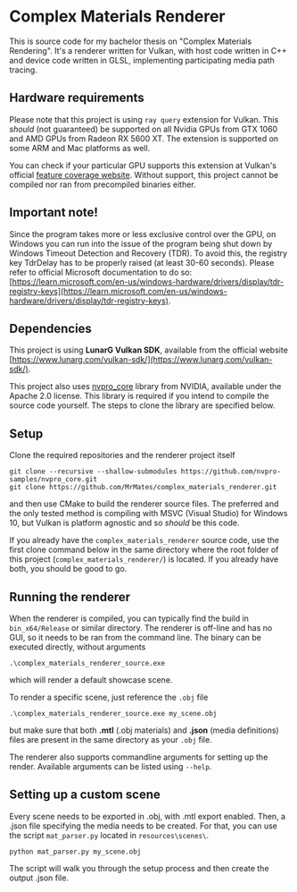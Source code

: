 # Complex Materials Renderer
This is source code for my bachelor thesis on "Complex Materials Rendering". It's a renderer written for Vulkan, with host code written in C++ and device code written in GLSL, implementing participating media path tracing.

## Hardware requirements
Please note that this project is using `ray query` extension for Vulkan. This *should* (not guaranteed) be supported on all Nvidia GPUs from GTX 1060 and AMD GPUs from Radeon RX 5600 XT. The extension is supported on some ARM and Mac platforms as well.

You can check if your particular GPU supports this extension at Vulkan's official [feature coverage website](https://vulkan.gpuinfo.org/listdevicescoverage.php?extension=VK_KHR_ray_query&platform=all). Without support, this project cannot be compiled nor ran from precompiled binaries either.

## Important note!
Since the program takes more or less exclusive control over the GPU, on Windows you can run into the issue of the program being shut down by Windows Timeout Detection and Recovery (TDR). To avoid this, the registry key TdrDelay has to be properly raised (at least 30-60 seconds). Please refer to official Microsoft documentation to do so: [https://learn.microsoft.com/en-us/windows-hardware/drivers/display/tdr-registry-keys](https://learn.microsoft.com/en-us/windows-hardware/drivers/display/tdr-registry-keys).

## Dependencies
This project is using **LunarG Vulkan SDK**, available from the official website [https://www.lunarg.com/vulkan-sdk/](https://www.lunarg.com/vulkan-sdk/).

This project also uses [nvpro_core](https://github.com/nvpro-samples/nvpro_core) library from NVIDIA, available under the Apache 2.0 license. This library is required if you intend to compile the source code yourself. The steps to clone the library are specified below.

## Setup
Clone the required repositories and the renderer project itself
```
git clone --recursive --shallow-submodules https://github.com/nvpro-samples/nvpro_core.git
git clone https://github.com/MrMates/complex_materials_renderer.git
```
and then use CMake to build the renderer source files. The preferred and the only tested method is compiling with MSVC (Visual Studio) for Windows 10, but Vulkan is platform agnostic and so *should* be this code.

If you already have the `complex_materials_renderer` source code, use the first clone command below in the same directory where the root folder of this project (`complex_materials_renderer/`) is located. If you already have both, you should be good to go.

## Running the renderer
When the renderer is compiled, you can typically find the build in `bin_x64/Release` or similar directory. The renderer is off-line and has no GUI, so it needs to be ran from the command line. The binary can be executed directly, without arguments

```
.\complex_materials_renderer_source.exe
```
which will render a default showcase scene.

To render a specific scene, just reference the `.obj` file
```
.\complex_materials_renderer_source.exe my_scene.obj
```
but make sure that both **.mtl** (.obj materials) and **.json** (media definitions) files are present in the same directory as your `.obj` file.

The renderer also supports commandline arguments for setting up the render. Available arguments can be listed using `--help`.

## Setting up a custom scene
Every scene needs to be exported in .obj, with .mtl export enabled. Then, a .json file specifying the media needs to be created. For that, you can use the script `mat_parser.py` located in `resources\scenes\`.

```
python mat_parser.py my_scene.obj
```

The script will walk you through the setup process and then create the output .json file.
